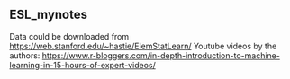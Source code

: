## ESL_mynotes
Data could be downloaded from https://web.stanford.edu/~hastie/ElemStatLearn/
Youtube videos by the authors: https://www.r-bloggers.com/in-depth-introduction-to-machine-learning-in-15-hours-of-expert-videos/
